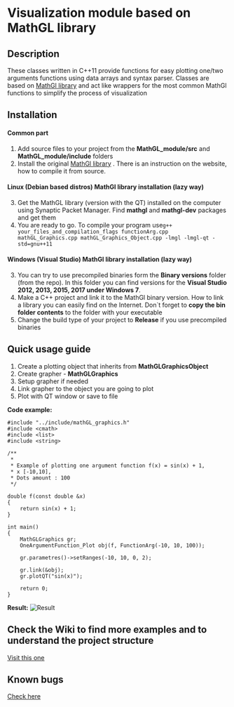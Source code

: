 # Visualization module based on MathGL library

## Description
These classes written in C++11 provide functions for easy plotting one/two arguments functions using data arrays and syntax parser. Classes are based on  [MathGl library](http://mathgl.sourceforge.net/doc_ru/Main.html#Main) and act like wrappers for the most common MathGl functions to simplify the process of visualization


## Installation
#### Common part

 1. Add source files to your project from the **MathGL_module/src**  and **MathGL_module/include** folders
 2. Install the original  [MathGl library](http://mathgl.sourceforge.net/doc_ru/Main.html#Main) . There is an instruction on the website, how to compile it from source.

#### Linux (Debian based distros) MathGl library installation (lazy way)

 3. Get the MathGL library (version with the QT) installed on the computer using Synaptic Packet Manager. Find **mathgl** and **mathgl-dev** packages and get them
 4. You are ready to go. To compile your program use``g++ your_files_and_compilation_flags functionArg.cpp mathGL_Graphics.cpp mathGL_Graphics_Object.cpp -lmgl -lmgl-qt -std=gnu++11``

#### Windows (Visual Studio) MathGl library installation (lazy way)

 3. You can try to use precompiled binaries form the **Binary versions** folder (from the repo). In this folder you can find versions for the **Visual Studio 2012, 2013, 2015, 2017 under Windows 7**.
 4. Make a C++ project and link it to the MathGl binary version. How to link a library you can easily find on the Internet. Don`t forget to **copy the bin folder contents** to the folder with your executable
 5. Change the build type of your project to **Release** if you use precompiled binaries

## Quick usage guide

 1. Create a plotting object that inherits from **MathGLGraphicsObject**
 2. Create grapher - **MathGLGraphics** 
 3. Setup grapher if needed
 4. Link grapher to the object you are going to plot
 5. Plot with QT window or save to file

**Code example:**

    #include "../include/mathGL_graphics.h"
    #include <cmath>
    #include <list>
    #include <string>
    
    /**
     *
     * Example of plotting one argument function f(x) = sin(x) + 1,
     * x [-10,10],
     * Dots amount : 100
     */
    
    double f(const double &x)
    {
        return sin(x) + 1;
    }
    
    int main()
    {
        MathGLGraphics gr;
        OneArgumentFunction_Plot obj(f, FunctionArg(-10, 10, 100));
    
        gr.parametres()->setRanges(-10, 10, 0, 2);
    
        gr.link(&obj);
        gr.plotQT("sin(x)");
    
        return 0;
    }

**Result:**
![Result](https://github.com/vanyason/MathGl-based-visualization-module/blob/master/Screenshots/example1.png)

## Check the Wiki to find more examples and to understand the project structure

[Visit this one](https://github.com/vanyason/MathGl-based-visualization-module/wiki)


## Known bugs

[Check here](https://github.com/vanyason/MathGl-based-visualization-module/issues)

